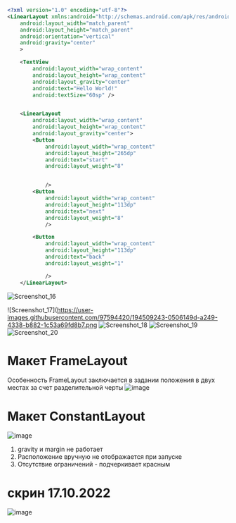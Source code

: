``` XML
<?xml version="1.0" encoding="utf-8"?>
<LinearLayout xmlns:android="http://schemas.android.com/apk/res/android"
    android:layout_width="match_parent"
    android:layout_height="match_parent"
    android:orientation="vertical"
    android:gravity="center"
    >

    <TextView
        android:layout_width="wrap_content"
        android:layout_height="wrap_content"
        android:layout_gravity="center"
        android:text="Hello World!"
        android:textSize="60sp" />


    <LinearLayout
        android:layout_width="wrap_content"
        android:layout_height="wrap_content"
        android:layout_gravity="center">
        <Button
            android:layout_width="wrap_content"
            android:layout_height="265dp"
            android:text="start"
            android:layout_weight="8"


            />
        <Button
            android:layout_width="wrap_content"
            android:layout_height="113dp"
            android:text="next"
            android:layout_weight="8"
            />

        <Button
            android:layout_width="wrap_content"
            android:layout_height="113dp"
            android:text="back"
            android:layout_weight="1"

            />
    </LinearLayout>

```






</LinearLayout>![Screenshot_16](https://user-images.githubusercontent.com/97594420/194500801-12daba19-d4c2-48d0-9379-50a8e7591a6a.png)

![Screenshot_17](https://user-images.githubusercontent.com/97594420/194509243-0506149d-a249-4338-b882-1c53a69fd8b7.png
![Screenshot_18](https://user-images.githubusercontent.com/97594420/194509231-b4f7abec-75f3-4250-9ab3-5b4ec90162cb.png)
![Screenshot_19](https://user-images.githubusercontent.com/97594420/194509239-c9100cdd-848a-47f4-bebc-cba1ff42e694.png)
![Screenshot_20](https://user-images.githubusercontent.com/97594420/194509235-2ad6177e-ccba-44ec-b5d4-62fb1acac67d.png)


Макет FrameLayout 
====
Особенность  FrameLayout заключается в задании положения в двух местах за счет разделительной черты
![image](https://user-images.githubusercontent.com/97594420/195797069-28ea86c1-ca60-495a-8603-9c8c0cb4e660.png)<br>

Макет ConstantLayout
====
![image](https://user-images.githubusercontent.com/97594420/195799638-19779bc2-415d-4b13-97d9-f14dab5a086c.png)
1. gravity и margin не работает
2. Расположение вручную не отображается при запуске 
3. Отсутствие ограничений - подчеркивает красным

скрин 17.10.2022
====
![image](https://user-images.githubusercontent.com/97594420/196147428-3ea75aa6-384c-40ee-a6d1-09974eb62b3c.png)

